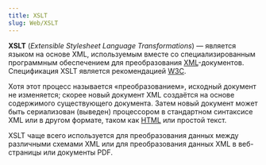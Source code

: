 ```yaml
---
title: XSLT
slug: Web/XSLT
---
```


**XSLT** (_Extensible Stylesheet Language Transformations_) — является языком на основе XML, используемым вместе со специализированным программным обеспечением для преобразования [XML](http://ru.wikipedia.org/wiki/XML)-документов. Спецификация XSLT является рекомендацией [W3C](http://ru.wikipedia.org/wiki/W3C).

Хотя этот процесс называется «преобразованием», исходный документ не изменяется; скорее новый документ XML создаётся на основе содержимого существующего документа. Затем новый документ может быть сериализован (выведен) процессором в стандартном синтаксисе XML или в другом формате, таком как [HTML](/ru/docs/Web/HTML) или простой текст.

XSLT чаще всего используется для преобразования данных между различными схемами XML или для преобразования данных XML в веб-страницы или документы PDF.
